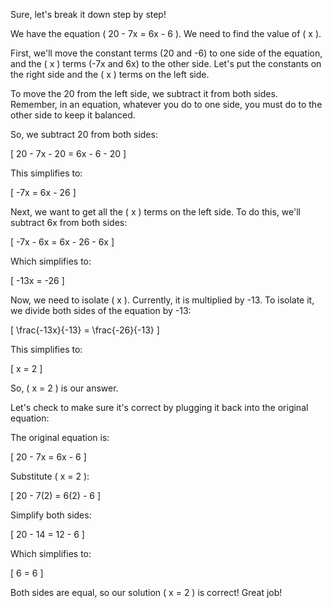 Sure, let's break it down step by step!

We have the equation \( 20 - 7x = 6x - 6 \). We need to find the value of \( x \).

First, we'll move the constant terms (20 and -6) to one side of the equation, and the \( x \) terms (-7x and 6x) to the other side. Let's put the constants on the right side and the \( x \) terms on the left side.

To move the 20 from the left side, we subtract it from both sides. Remember, in an equation, whatever you do to one side, you must do to the other side to keep it balanced.

So, we subtract 20 from both sides:

\[ 20 - 7x - 20 = 6x - 6 - 20 \]

This simplifies to:

\[ -7x = 6x - 26 \]

Next, we want to get all the \( x \) terms on the left side. To do this, we'll subtract 6x from both sides:

\[ -7x - 6x = 6x - 26 - 6x \]

Which simplifies to:

\[ -13x = -26 \]

Now, we need to isolate \( x \). Currently, it is multiplied by -13. To isolate it, we divide both sides of the equation by -13:

\[ \frac{-13x}{-13} = \frac{-26}{-13} \]

This simplifies to:

\[ x = 2 \]

So, \( x = 2 \) is our answer.

Let's check to make sure it's correct by plugging it back into the original equation:

The original equation is:

\[ 20 - 7x = 6x - 6 \]

Substitute \( x = 2 \):

\[ 20 - 7(2) = 6(2) - 6 \]

Simplify both sides:

\[ 20 - 14 = 12 - 6 \]

Which simplifies to:

\[ 6 = 6 \]

Both sides are equal, so our solution \( x = 2 \) is correct! Great job!